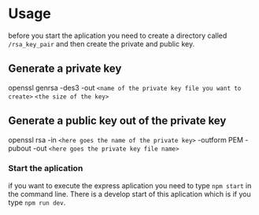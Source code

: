 # Usage
before you start the aplication you need to create a directory called `/rsa_key_pair` and then
create the private and public key.

## Generate a private key 
openssl genrsa -des3 -out `<name of the private key file you want to create>` `<the size of the key>` 

## Generate a public key out of the private key
openssl rsa -in `<here goes the name of the private key>` -outform PEM -pubout -out `<here goes the private key file name>`

### Start the aplication
if you want to execute the express aplication you need to type `npm start` in the command line. There is a develop start of
this aplication which is if you type `npm run dev`.

